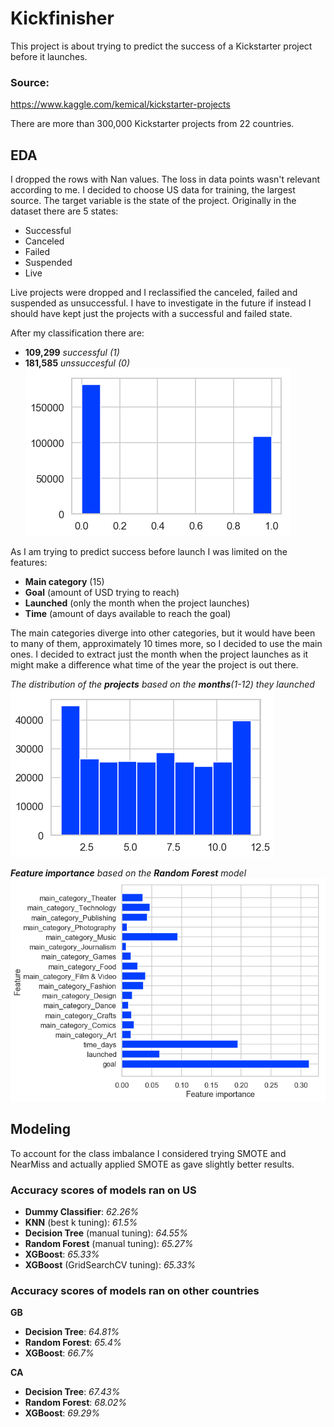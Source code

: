 # Kickfinisher

This project is about trying to predict the success of a Kickstarter project before it launches.

### Source:
https://www.kaggle.com/kemical/kickstarter-projects

There are more than 300,000 Kickstarter projects from 22 countries.

## EDA

I dropped the rows with Nan values. The loss in data points wasn't relevant according to me.
I decided to choose US data for training, the largest source. The target variable is the state of the project.
Originally in the dataset there are 5 states:
* Successful
* Canceled
* Failed
* Suspended
* Live

Live projects were dropped and I reclassified the canceled, failed and suspended as unsuccessful. I have to investigate in the future if instead I should have kept just the projects with a successful and failed state.

After my classification there are:
* __109,299__ _successful (1)_
* __181,585__ _unssuccesful (0)_
![StateDistribution](https://github.com/JonBebi/Kickfinisher/blob/master/Visualizations/StateDistribution.png "State distribution")

As I am trying to predict success before launch I was limited on the features:
* __Main category__ (15)
* __Goal__ (amount of USD trying to reach)
* __Launched__ (only the month when the project launches)
* __Time__ (amount of days available to reach the goal)

The main categories diverge into other categories, but it would have been to many of them, approximately 10 times more, so I decided to use the main ones.
I decided to extract just the month when the project launches as it might make a difference what time of the year the project is out there.

_The distribution of the __projects__ based on the __months__(1-12) they launched_
![DistributionMonthLaunched](https://github.com/JonBebi/Kickfinisher/blob/master/Visualizations/DistributionMonthLaunched.png "The distribution of the months the projects were launched")

___Feature importance__ based on the __Random Forest__ model_
![FeatureImportance](https://github.com/JonBebi/Kickfinisher/blob/master/Visualizations/FeatureImportance.png "Feature importance based on the Random Forest model")

## Modeling

To account for the class imbalance I considered trying SMOTE and NearMiss and actually applied SMOTE as gave slightly better results.

### Accuracy scores of models ran on US

* __Dummy Classifier__: _62.26%_
* __KNN__ (best k tuning): _61.5%_
* __Decision Tree__ (manual tuning): _64.55%_
* __Random Forest__ (manual tuning): _65.27%_
* __XGBoost__: _65.33%_
* __XGBoost__ (GridSearchCV tuning): _65.33%_

### Accuracy scores of models ran on other countries

__GB__
* __Decision Tree__: _64.81%_
* __Random Forest__: _65.4%_
* __XGBoost__: _66.7%_

__CA__
* __Decision Tree__: _67.43%_
* __Random Forest__: _68.02%_
* __XGBoost__: _69.29%_
